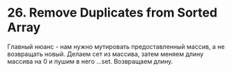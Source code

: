 # 26. Remove Duplicates from Sorted Array

Главный нюанс - нам нужно мутировать предоставленный массив, а не возвращать новый. Делаем сет из массива, затем меняем длину массива на 0 и пушим в него ...set. Возвращаем длину.
